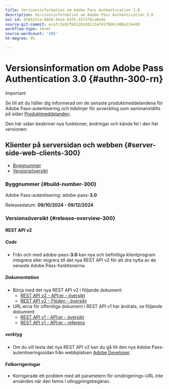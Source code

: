 ```yaml
---
title: Versionsinformation om Adobe Pass Authentication 3.0
description: Versionsinformation om Adobe Pass Authentication 3.0
exl-id: 9284151a-8458-44a3-937b-35f379ca0e4e
source-git-commit: ecafc3a92f691203d8113a741f0b6cd00a134e80
workflow-type: tm+mt
source-wordcount: '195'
ht-degree: 0%

---
```


# Versionsinformation om Adobe Pass Authentication 3.0 {#authn-300-rn}

>[!IMPORTANT]
>
> Se till att du håller dig informerad om de senaste produktmeddelandena för Adobe Pass-autentisering och tidslinjer för avveckling som sammanställts på sidan [Produktmeddelanden](/help/authentication/product-announcements.md).

Den här sidan beskriver nya funktioner, ändringar och kända fel i den här versionen:

## Klienter på serversidan och webben {#server-side-web-clients-300}

* [Byggnummer](#build-number-300)
* [Versionsöversikt](#release-overview-300)

### Byggnummer {#build-number-300}

Adobe Pass-autentisering: adobe-pass-**3.0**

Releasedatum: **09/10/2024 - 09/12/2024**

### Versionsöversikt {#release-overview-300}

#### REST API v2

##### Code

* Från och med adobe-pass-**3.0** kan nya och befintliga klientprogram integrera eller migrera till det nya REST API v2 för att dra nytta av de senaste Adobe Pass-funktionerna.

##### Dokumentation

* Börja med det nya REST API v2 i följande dokument:
   * [REST API v2 - API:er - översikt](../integration-guide-programmers/rest-apis/rest-api-v2/apis/rest-api-v2-apis-overview.md)
   * [REST API v2 - Flöden - översikt](../integration-guide-programmers/rest-apis/rest-api-v2/flows/rest-api-v2-flows-overview.md)
* URL:erna för offentliga dokument i REST API v1 har ändrats, se följande dokument:
   * [REST API v1 - API:er - översikt](../integration-guide-programmers/legacy/rest-api-v1/rest-api-overview.md)
   * [REST API v1 - API:er - referens](../integration-guide-programmers/legacy/rest-api-v1/rest-api-reference.md)

##### verktyg

* Om du vill testa det nya REST API v2 kan du gå till den nya Adobe Pass-autentiseringssidan från webbplatsen [Adobe Developer](https://developer.adobe.com/adobe-pass).

#### Felkorrigeringar

* Korrigerade ett problem med att parametern för omdirigerings-URL inte användes när den fanns i utloggningsbegäran.
